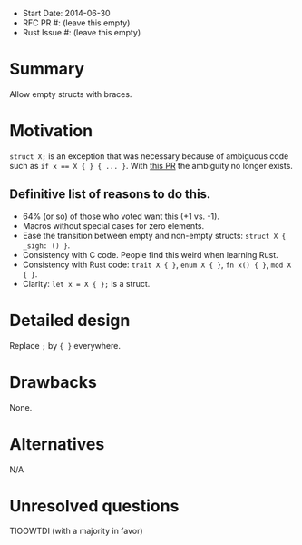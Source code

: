 - Start Date: 2014-06-30
- RFC PR #: (leave this empty)
- Rust Issue #: (leave this empty)

# Summary

Allow empty structs with braces.

# Motivation

`struct X;` is an exception that was necessary because of ambiguous code such as `if x == X { } { ... }`.
With [this PR](https://github.com/rust-lang/rust/pull/14885) the ambiguity no longer exists.

## Definitive list of reasons to do this.

- 64% (or so) of those who voted want this (+1 vs. -1).
- Macros without special cases for zero elements.
- Ease the transition between empty and non-empty structs: `struct X { _sigh: () }`.
- Consistency with C code. People find this weird when learning Rust.
- Consistency with Rust code: `trait X { }`, `enum X { }`, `fn x() { }`, `mod X { }`.
- Clarity: `let x = X { };` is a struct.

# Detailed design

Replace `;` by `{ }` everywhere.

# Drawbacks

None.

# Alternatives

N/A

# Unresolved questions

TIOOWTDI (with a majority in favor)

